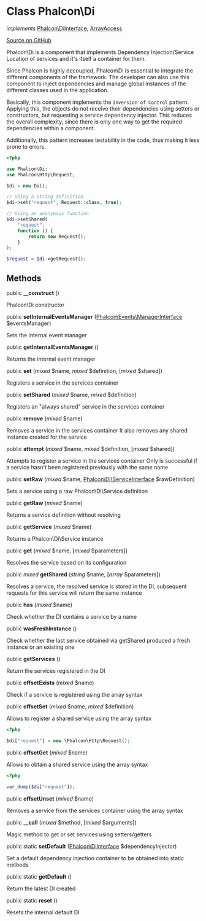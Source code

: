 # Class **Phalcon\\Di**

*implements* [Phalcon\DiInterface](/en/3.1.2/api/Phalcon_DiInterface), [ArrayAccess](http://php.net/manual/en/class.arrayaccess.php)

<a href="https://github.com/phalcon/cphalcon/blob/master/phalcon/di.zep" class="btn btn-default btn-sm">Source on GitHub</a>

Phalcon\\Di is a component that implements Dependency Injection/Service Location
of services and it's itself a container for them.

Since Phalcon is highly decoupled, Phalcon\\Di is essential to integrate the different
components of the framework. The developer can also use this component to inject dependencies
and manage global instances of the different classes used in the application.

Basically, this component implements the `Inversion of Control` pattern. Applying this,
the objects do not receive their dependencies using setters or constructors, but requesting
a service dependency injector. This reduces the overall complexity, since there is only one
way to get the required dependencies within a component.

Additionally, this pattern increases testability in the code, thus making it less prone to errors.

```php
<?php

use Phalcon\Di;
use Phalcon\Http\Request;

$di = new Di();

// Using a string definition
$di->set("request", Request::class, true);

// Using an anonymous function
$di->setShared(
    "request",
    function () {
        return new Request();
    }
);

$request = $di->getRequest();

```

## Methods
public  **__construct** ()

Phalcon\\Di constructor

public  **setInternalEventsManager** ([Phalcon\Events\ManagerInterface](/en/3.1.2/api/Phalcon_Events_ManagerInterface) $eventsManager)

Sets the internal event manager

public  **getInternalEventsManager** ()

Returns the internal event manager

public  **set** (*mixed* $name, *mixed* $definition, [*mixed* $shared])

Registers a service in the services container

public  **setShared** (*mixed* $name, *mixed* $definition)

Registers an "always shared" service in the services container

public  **remove** (*mixed* $name)

Removes a service in the services container
It also removes any shared instance created for the service

public  **attempt** (*mixed* $name, *mixed* $definition, [*mixed* $shared])

Attempts to register a service in the services container
Only is successful if a service hasn't been registered previously
with the same name

public  **setRaw** (*mixed* $name, [Phalcon\Di\ServiceInterface](/en/3.1.2/api/Phalcon_Di_ServiceInterface) $rawDefinition)

Sets a service using a raw Phalcon\\Di\\Service definition

public  **getRaw** (*mixed* $name)

Returns a service definition without resolving

public  **getService** (*mixed* $name)

Returns a Phalcon\\Di\\Service instance

public  **get** (*mixed* $name, [*mixed* $parameters])

Resolves the service based on its configuration

public *mixed* **getShared** (*string* $name, [*array* $parameters])

Resolves a service, the resolved service is stored in the DI, subsequent
requests for this service will return the same instance

public  **has** (*mixed* $name)

Check whether the DI contains a service by a name

public  **wasFreshInstance** ()

Check whether the last service obtained via getShared produced a fresh instance or an existing one

public  **getServices** ()

Return the services registered in the DI

public  **offsetExists** (*mixed* $name)

Check if a service is registered using the array syntax

public  **offsetSet** (*mixed* $name, *mixed* $definition)

Allows to register a shared service using the array syntax

```php
<?php

$di["request"] = new \Phalcon\Http\Request();

```

public  **offsetGet** (*mixed* $name)

Allows to obtain a shared service using the array syntax

```php
<?php

var_dump($di["request"]);

```

public  **offsetUnset** (*mixed* $name)

Removes a service from the services container using the array syntax

public  **__call** (*mixed* $method, [*mixed* $arguments])

Magic method to get or set services using setters/getters

public static  **setDefault** ([Phalcon\DiInterface](/en/3.1.2/api/Phalcon_DiInterface) $dependencyInjector)

Set a default dependency injection container to be obtained into static methods

public static  **getDefault** ()

Return the latest DI created

public static  **reset** ()

Resets the internal default DI

